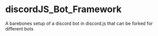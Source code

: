 # discordJS_Bot_Framework
A barebones setup of a discord bot in discord.js that can be forked for different bots

